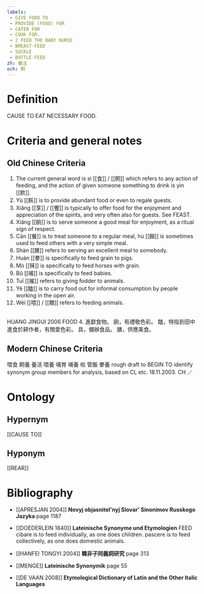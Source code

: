 ```yaml
---
labels: 
 - GIVE FOOD TO
 - PROVIDE (FOOD) FOR
 - CATER FOR
 - COOK FOR.
 - 2 FEED THE BABY NURSE
 - BREAST-FEED
 - SUCKLE
 - BOTTLE-FEED
zh: 養活
och: 飼
---
```


# Definition
CAUSE TO EAT NECESSARY FOOD.
# Criteria and general notes
## Old Chinese Criteria
1. The current general word is sì [[食]] / [[飼]] which refers to any action of feeding, and the action of given someone something to drink is yìn [[飲]].
2. Yù [[飫]] is to provide abundant food or even to regale guests.
3. Xiǎng [[享]] / [[饗]] is typically to offer food for the enjoyment and appreciation of the spirits, and very often also for guests. See FEAST.
4. Xiǎng [[餉]] is to serve someone a good meal for enjoyment, as a ritual sign of respect.
5. Cān [[餐]] is to treat someone to a regular meal, hú [[餬]] is sometimes used to feed others with a very simple meal.
6. Shàn [[膳]] refers to serving an excellent meal to somebody.
7. Huàn [[豢]] is specifically to feed grain to pigs.
8. Mò [[秣]] is specifically to feed horses with grain.
9. Bǔ [[哺]] is specifically to feed babies.
10. Tuī [[摧]] refers to giving fodder to animals.
11. Yè [[饁]] is to carry food out for informal consumption by people working in the open air.
12. Wèi [[喂]] / [[餵]] refers to feeding animals.
## 
HUANG JINGUI 2006
FOOD 4. 進獻食物。
餉，有禮敬色彩。
饁，特指到田中進食於耕作者，有關愛色彩。
具，備辦食品。
膳，供應美食。
## Modern Chinese Criteria
喂食
飼養
養活
喂養
哺育
哺養
啖
管飯
豢養
rough draft to BEGIN TO identify synonym group members for analysis, based on CL etc. 18.11.2003. CH ／
# Ontology

## Hypernym
[[CAUSE TO]]
## Hyponym
[[REAR]]
# Bibliography
- [[APRESJAN 2004]]
**Novyj objasnitel'nyj Slovar' Sinonimov Russkogo Jazyka** page 1187

- [[DOEDERLEIN 1840]]
**Lateinische Synonyme und Etymologien** 
FEED
cibare is to feed individually, as one does children.
pascere is to feed collectively, as one does domestic animals.
- [[HANFEI TONGYI 2004]]
**韓非子同義詞研究** page 313

- [[MENGE]]
**Lateinische Synonymik** page 55

- [[DE VAAN 2008]]
**Etymological Dictionary of Latin and the Other Italic Languages** 
